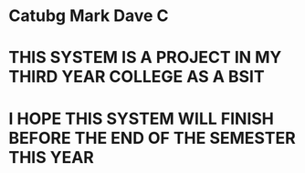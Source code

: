 # Catubg Mark Dave C 
# THIS SYSTEM IS A PROJECT IN MY THIRD YEAR COLLEGE AS A BSIT 
# I HOPE THIS SYSTEM WILL FINISH BEFORE THE END OF THE SEMESTER THIS YEAR 
